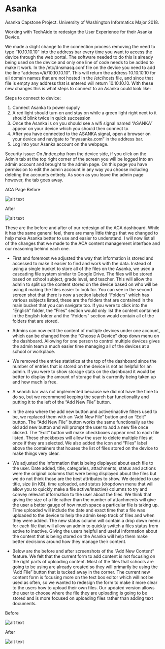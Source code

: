 # Asanka

Asanka Capstone Project. University of Washington Informatics Major 2018. 

Working with TechAide to redesign the User Experience for their Asanka Device. 

We made a slight change to the connection process removing the need to type “10.10.10.10” into the address bar every time you want to access the device through the web portal. The software needed to do this is already being used on the device and only one line of code needs to be added to make it work. In the /etc/dnsmasq.conf file on the device you need to add the line “address=/#/10.10.10.10”. This will return the address 10.10.10.10 for all domain names that are not hosted in the /etc/hosts file, and since that file is empty any address that is entered will return 10.10.10.10. With these new changes this is what steps to connect to an Asanka could look like:

Steps to connect to device:
1) Connect Asanka to power supply
2) A red light should turn on and stay on while a green light right next to it should blink twice in quick succession
3) Once the Asanka is on you should see a wifi signal named “ASANKA” appear on your device which you should then connect to.
4) After you have connected to the ASANKA signal, open a browser on your device and navigate to “myasanka.com” in the address bar.
5) Log into your Asanka account on the webpage.

Security issue: On /index.php from the device side, if you click on the Admin tab at the top right corner of the screen you will be logged into an admin account and brought to the admin page. On this page you have permission to edit the admin account in any way you choose including deleting the accounts entirely. As soon as you leave the admin page however, the tab goes away. 

ACA Page Before

![alt text]()

After

![alt text]()

These are the before and after of our redesign of the ACA dashboard. While it has the same general feel, there are many little things that we changed to help make Asanka better to use and easier to understand. I will now list all of the changes that we made to the ACA content management interface and our reasoning behind each one.

- First and foremost we adjusted the way that information is stored and accessed to make it easier to find and work with the data. Instead of using a single bucket to store all of the files on the Asanka, we used a cascading file system similar to Google Drive. The files will be stored based on school subject, grade level, and teacher. This will allow the admin to split up the content stored on the device based on who will be using it making the files easier to look for. You can see in the second screen shot that there is now a section labeled “Folders” which has various subjects listed, these are the folders that are contained in the main bucket that you can navigate too. If you were to click into the “English” folder, the “Files” section would only list the content contained in the English folder and the “Folders” section would contain all of the folders that are stored.

- Admins can now edit the content of multiple devices under one account, which can be changed from the “Choose A Device” drop down menu on the dashboard. Allowing for one person to control multiple devices gives the admin team a much easier time managing all of the devices at a school or workplace. 

- We removed the entries statistics at the top of the dashboard since the number of entries that is stored on the device is not as helpful for an admin. If you were to show storage stats on the dashboard it would be better to display the amount of storage that is currently being taken up and how much is free. 

- A search bar was not implemented because we did not have the time to do so, but we recommend keeping the search bar functionality and putting it to the left of the “Add New File” button. 

- In the area where the add new button and active/inactive filters used to be, we replaced them with an “Add New File” button and an “Edit” button. The “Add New File” button works the same functionally as the old add new button and will prompt the user to add a new file once clicked. The “Edit” button will make checkboxes appear next to each file listed. These checkboxes will allow the user to delete multiple files at once if they are selected. We also added the icon and “Files” label above the containers that houses the list of files stored on the device to make things very clear. 

- We adjusted the information that is being displayed about each file to the user. Date added, title, categories, attachments, status and actions were the original columns that were being displayed about the files but we do not think those are the best attributes to show. We decided to use title, size (in KB), time uploaded, and status (dropdown menu that will allow you to quickly make a file active/inactive) columns to try and convey relevant information to the user about the files. We think that giving the size of a file rather than the number of attachments will give the user a better gauge of how much space a particular file is taking up. Time uploaded will include the date and exact time that a file was uploaded to the device to help the admin keep track of files and when they were added. The new status column will contain a drop down menu for each file that will allow an admin to quickly switch a files status from active to inactive. Giving the users helpful and useful information about the content that is being stored on the Asanka will help them make better decisions around how they manage their content.

- Below are the before and after screenshots of the “Add New Content” feature. We felt that the current form to add content is not focusing on the right parts of uploading content. Most of the files that schools are going to be using are already created so they will primarily be using the “Add File” button that is tucked away in the corner. The current new content form is focusing more on the text box editor which will not be used as often, so we wanted to redesign the form to make it more clear to the users how to upload their own files. Our updated version allows the user to choose where the file they are uploading is going to be stored and is more focused on uploading files rather than adding text documents. 

Before

![alt text]()

After

![alt text]()
